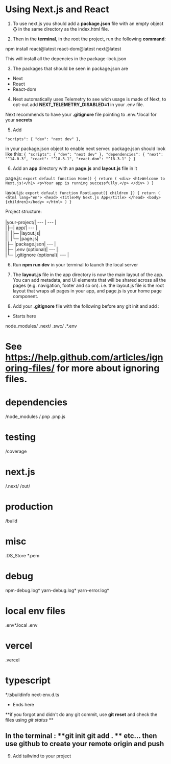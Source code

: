 # Using Next.js and React

1. To use next.js you should add a **package.json** file with an empty object **{}** in the same directory as the index.html file.

2. Then in the **terminal**, in the root the project, run the following **command**:

npm install react@latest react-dom@latest next@latest

This will install all the depencies in the package-lock.json

3. The packages that should be seen in package.json are
  - Next
  - React
  - React-dom

4. Next automatically uses Telemetry to see wich usage is made of Next, to opt-out add
**NEXT_TELEMETRY_DISABLED=1** in your .env file.

Next recommends to have your **.gitignore** file pointing to
.env.*.local
for your **secrets**

5. Add

`"scripts": {
  "dev": "next dev"
},`

in your package.json object to enable next server.
package.json should look like this:
`{
  "scripts": {
    "dev": "next dev"
  },
  "dependencies": {
    "next": "^14.0.3",
    "react": "^18.3.1",
    "react-dom": "^18.3.1"
  }
}`

6. Add an **app** directory with an **page.js** and **layout.js** file in it

page.js:
`export default function Home() {
  return (
    <div>
      <h1>Welcome to Next.js!</h1>
      <p>Your app is running successfully.</p>
    </div>
  )
}`

layout.js:
`export default function RootLayout({ children }) {
  return (
    <html lang="en">
      <head>
        <title>My Next.js App</title>
      </head>
      <body>{children}</body>
    </html>
  )
}`

Project structure: <br><br>
|your-project/|  --- | --- |<br>
|├─| app/| --- | <br>
|│   |├─ |layout.js| <br>
|│   |└─ |page.js| <br>
|├─ |package.json| --- | <br>
|├─ |.env (optional)| --- | <br>
|└─ |.gitignore (optional)| --- | <br>

6. Run **npm run dev** in your terminal to launch the local server

7. The **layout.js** file in the app directory is now the main layout of the app. You can add metadata, and UI elements
that will be shared across all the pages (e.g. navigation, footer and so on).
i.e. the layout.js file is the root layout that wraps all pages in your app, and page.js is your home page component.

8. Add your **.gitignore** file with the following before any git init and add :

- Starts here

node_modules/
.next/
.swc/
.*.env

# See https://help.github.com/articles/ignoring-files/ for more about ignoring files.

# dependencies
/node_modules
/.pnp
.pnp.js

# testing
/coverage

# next.js
/.next/
/out/

# production
/build

# misc
.DS_Store
*.pem

# debug
npm-debug.log*
yarn-debug.log*
yarn-error.log*

# local env files
.env*.local
.env

# vercel
.vercel

# typescript
*.tsbuildinfo
next-env.d.ts

- Ends here

**if you forgot and didn't do any git commit, use **git reset** and check the files using *git status* **

## In the terminal : **git init git add . ** etc... then use github to create your remote origin and push

9. Add tailwind to your project
